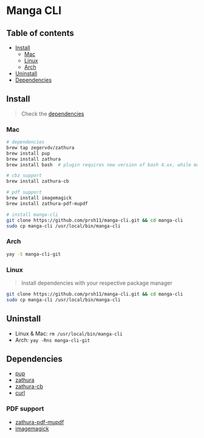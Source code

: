 # Manga CLI
## Table of contents

-   [Install](#Install)
    - [Mac](#Mac)
    -   [Linux](#Linux)
    -   [Arch](#Arch)
-   [Uninstall](#Uninstall)
-   [Dependencies](#Dependencies)

## Install
> Check the [dependencies](#dependencies)
### Mac
```bash
# dependencies 
brew tap zegervdv/zathura
brew install pup
brew install zathura 
brew install bash  # plugin requires new version of bash 4.xx, while macOS uses 3.xx

# cbz support
brew install zathura-cb  

# pdf support
brew install imagemagick
brew install zathura-pdf-mupdf

# install manga-cli
git clone https://github.com/prsh11/manga-cli.git && cd manga-cli
sudo cp manga-cli /usr/local/bin/manga-cli
```

### Arch
```bash
yay -S manga-cli-git
```
### Linux
> Install dependencies with your respective package manager
```bash
git clone https://github.com/prsh11/manga-cli.git && cd manga-cli
sudo cp manga-cli /usr/local/bin/manga-cli
```

## Uninstall

-  Linux & Mac: `rm /usr/local/bin/manga-cli`
- Arch: `yay -Rns manga-cli-git`

## Dependencies

-   [pup](https://github.com/ericchiang/pup)
-   [zathura](https://github.com/pwmt/zathura)
-   [zathura-cb](https://github.com/pwmt/zathura-cb)
-   [curl](https://curl.se/)

### PDF support

-   [zathura-pdf-mupdf](https://github.com/pwmt/zathura-pdf-mupdf)
-   [imagemagick](https://imagemagick.org/index.php)

